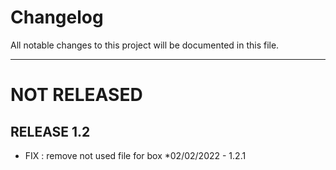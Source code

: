 # Changelog
All notable changes to this project will be documented in this file.
___

# NOT RELEASED



## RELEASE 1.2

- FIX : remove not used file for box *02/02/2022 - 1.2.1
